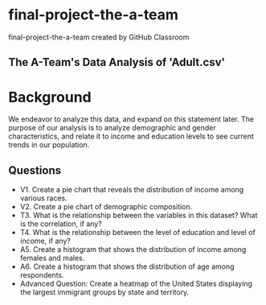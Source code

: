 # final-project-the-a-team
final-project-the-a-team created by GitHub Classroom

## The A-Team's Data Analysis of 'Adult.csv'
# Background
We endeavor to analyze this data, and expand on this statement later. The purpose of our analysis is to analyze demographic and gender characteristics, and relate it to income and education levels to see current trends in our population.

## Questions
* V1. Create a pie chart that reveals the distribution of income among various races.
* V2. Create a pie chart of demographic composition.
* T3. What is the relationship between the variables in this dataset? What is the correlation, if any?
* T4. What is the relationship between the level of education and level of income, if any?
* A5. Create a histogram that shows the distribution of income among females and males.
* A6. Create a histogram that shows the distribution of age among respondents.
* Advanced Question: Create a heatmap of the United States displaying the largest immigrant groups by state and territory.
